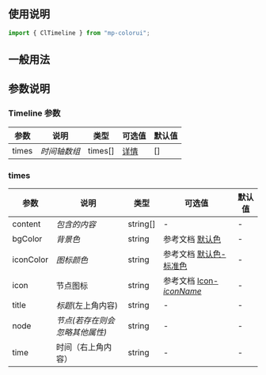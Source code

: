 ## 使用说明

```jsx
import { ClTimeline } from "mp-colorui";
```

## 一般用法

<CodeShow componentName='timeline' />

## 参数说明

### Timeline 参数

| 参数  | 说明         | 类型    | 可选值                          | 默认值 |
| ----- | ------------ | ------- | ------------------------------- | ------ |
| times | _时间轴数组_ | times[] | [详情](/view/timeline#times) | []     |

### times

| 参数      | 说明                           | 类型     | 可选值                                             | 默认值 |
| --------- | ------------------------------ | -------- | -------------------------------------------------- | ------ |
| content   | _包含的内容_                   | string[] | -                                                  | -      |
| bgColor   | _背景色_                       | string   | 参考文档 [默认色](/home/color)                     | -      |
| iconColor | _图标颜色_                     | string   | 参考文档 [默认色-标准色](/home/color#标准色)    | -      |
| icon      | 节点图标                       | string   | 参考文档 [Icon-_iconName_](/base/icon#iconname) | -      |
| title     | _标题_(左上角内容)             | string   | -                                                  | -      |
| node      | _节点(若存在则会忽略其他属性)_ | string   | -                                                  | -      |
| time      | 时间（右上角内容）             | string   | -                                                  | -      |

<FloatPhone url="https://yinliangdream.github.io/mp-colorui-h5-demo/#/pages/components/timeline/index" />
